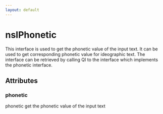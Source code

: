 ```yaml
---
layout: default
---
```


# nsIPhonetic #
 
This interface is used to get the phonetic value of the input text.
It can be used to get corresponding phonetic value for ideographic text.
The interface can be retrieved by calling QI to the interface 
which implements the phonetic interface.


## Attributes ##

### phonetic ###

phonetic get the phonetic value of the input text

